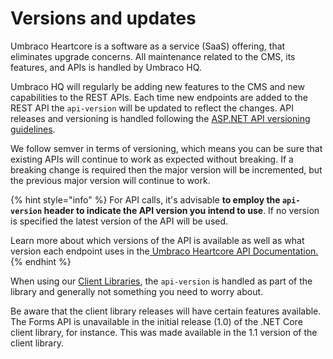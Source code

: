 # Versions and updates

Umbraco Heartcore is a software as a service (SaaS) offering, that eliminates upgrade concerns. All maintenance related to the CMS, its features, and APIs is handled by Umbraco HQ.

Umbraco HQ will regularly be adding new features to the CMS and new capabilities to the REST APIs. Each time new endpoints are added to the REST API the `api-version` will be updated to reflect the changes. API releases and versioning is handled following the [ASP.NET API versioning guidelines](https://github.com/microsoft/aspnet-api-versioning).

We follow semver in terms of versioning, which means you can be sure that existing APIs will continue to work as expected without breaking. If a breaking change is required then the major version will be incremented, but the previous major version will continue to work.

{% hint style="info" %}
For API calls, it's advisable **to employ the `api-version` header to indicate the API version you intend to use**. If no version is specified the latest version of the API will be used.

Learn more about which versions of the API is available as well as what version each endpoint uses in the[ Umbraco Heartcore API Documentation.](api-documentation/)
{% endhint %}

When using our [Client Libraries](client-libraries/), the `api-version` is handled as part of the library and generally not something you need to worry about.

Be aware that the client library releases will have certain features available. The Forms API is unavailable in the initial release (1.0) of the .NET Core client library, for instance. This was made available in the 1.1 version of the client library.